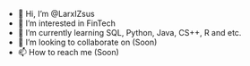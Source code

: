 - 👋 Hi, I’m @LarxIZsus
- 👀 I’m interested in FinTech 
- 🌱 I’m currently learning SQL, Python, Java, CS++, R and etc.  
- 💞️ I’m looking to collaborate on (Soon)
- 📫 How to reach me (Soon)

<!---
LarxIZsus/LarxIZsus is a ✨ special ✨ repository because its `README.md` (this file) appears on your GitHub profile.
You can click the Preview link to take a look at your changes.
--->
